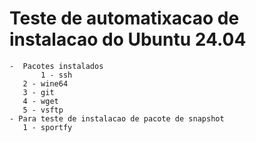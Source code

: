 # Teste de automatixacao de instalacao do Ubuntu 24.04
	-  Pacotes instalados
           1 - ssh
	   2 - wine64
	   3 - git
	   4 - wget
	   5 - vsftp
	- Para teste de instalacao de pacote de snapshot 
	   1 - sportfy

